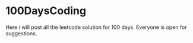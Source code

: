 # 100DaysCoding

Here i will post all the leetcode solution for 100 days. Everyone is open for suggestions. 
